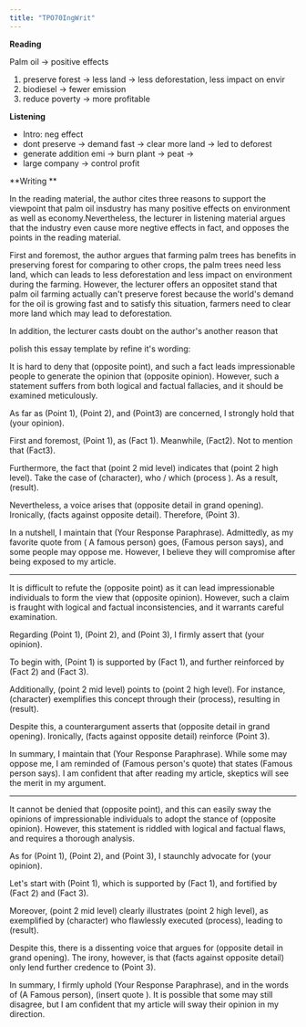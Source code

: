 ```yaml
---
title: "TPO70IngWrit"
---
```

**Reading**

Palm oil -> positive effects

1. preserve forest -> less land -> less deforestation, less impact on envir
2. biodiesel -> fewer emission
3. reduce poverty -> more profitable



**Listening**

- Intro: neg effect
- dont preserve -> demand fast -> clear more land -> led to deforest
- generate addition emi -> burn plant -> peat ->
- large company -> control profit 



**Writing **

In the reading material, the author cites three reasons to support the viewpoint that palm oil insdustry has many positive effects on environment as well as economy.Nevertheless, the lecturer in listening material argues that the industry even cause more negtive effects in fact, and opposes the points in the reading material.

First and foremost, the author argues that farming palm trees has benefits in preserving forest for comparing to other crops, the palm trees need less land, which can leads to less deforestation and less impact on environment during the farming. However, the lecturer offers an oppositet stand that palm oil farming actually can't preserve forest because the world's demand for the oil is growing fast and to satisfy this situation, farmers need to clear more land which may lead to deforestation.

In addition, the lecturer casts doubt on the author's another reason that 





polish this essay template by refine it's wording: 

It is hard to deny that (opposite point), and such a fact leads impressionable people to generate the opinion that (opposite opinion). However, such a statement suffers from both logical and factual fallacies, and it should be examined meticulously.

As far as (Point 1), (Point 2), and (Point3) are concerned, I strongly hold that (your opinion).

First and foremost, (Point 1), as (Fact 1). Meanwhile, (Fact2). Not to mention that (Fact3).

Furthermore, the fact that (point 2 mid level) indicates that (point 2 high level). Take the case of (character), who / which (process ). As a result, (result).

Nevertheless, a voice arises that (opposite detail in grand opening). Ironically, (facts against opposite detail). Therefore, (Point 3).

In a nutshell, I maintain that (Your Response Paraphrase). Admittedly, as my favorite quote from ( A famous person) goes, (Famous person says), and some people may oppose me. However, I believe they will compromise after being exposed to my article.



---



It is difficult to refute the (opposite point) as it can lead impressionable individuals to form the view that (opposite opinion). However, such a claim is fraught with logical and factual inconsistencies, and it warrants careful examination.

Regarding (Point 1), (Point 2), and (Point 3), I firmly assert that (your opinion).

To begin with, (Point 1) is supported by (Fact 1), and further reinforced by (Fact 2) and (Fact 3).

Additionally, (point 2 mid level) points to (point 2 high level). For instance, (character) exemplifies this concept through their (process), resulting in (result).

Despite this, a counterargument asserts that (opposite detail in grand opening). Ironically, (facts against opposite detail) reinforce (Point 3).

In summary, I maintain that (Your Response Paraphrase). While some may oppose me, I am reminded of (Famous person's quote) that states (Famous person says). I am confident that after reading my article, skeptics will see the merit in my argument.



---



It cannot be denied that (opposite point), and this can easily sway the opinions of impressionable individuals to adopt the stance of (opposite opinion). However, this statement is riddled with logical and factual flaws, and requires a thorough analysis.

As for (Point 1), (Point 2), and (Point 3), I staunchly advocate for (your opinion).

Let's start with (Point 1), which is supported by (Fact 1), and fortified by (Fact 2) and (Fact 3).

Moreover, (point 2 mid level) clearly illustrates (point 2 high level), as exemplified by (character) who flawlessly executed (process), leading to (result).

Despite this, there is a dissenting voice that argues for (opposite detail in grand opening). The irony, however, is that (facts against opposite detail) only lend further credence to (Point 3).

In summary, I firmly uphold (Your Response Paraphrase), and in the words of (A Famous person), (insert quote ). It is possible that some may still disagree, but I am confident that my article will sway their opinion in my direction.
